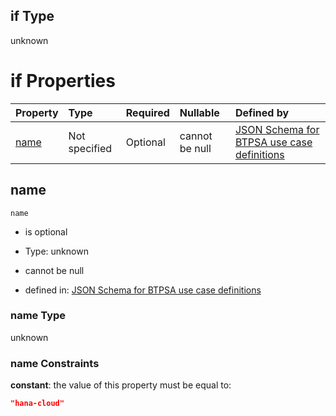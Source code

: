 ## if Type

unknown

# if Properties

| Property      | Type          | Required | Nullable       | Defined by                                                                                                                                                                                                        |
| :------------ | :------------ | :------- | :------------- | :---------------------------------------------------------------------------------------------------------------------------------------------------------------------------------------------------------------- |
| [name](#name) | Not specified | Optional | cannot be null | [JSON Schema for BTPSA use case definitions](btpsa-usecase-properties-services-items-allof-1-then-allof-40-if-properties-name.md "undefined#/properties/services/items/allOf/1/then/allOf/40/if/properties/name") |

## name



`name`

*   is optional

*   Type: unknown

*   cannot be null

*   defined in: [JSON Schema for BTPSA use case definitions](btpsa-usecase-properties-services-items-allof-1-then-allof-40-if-properties-name.md "undefined#/properties/services/items/allOf/1/then/allOf/40/if/properties/name")

### name Type

unknown

### name Constraints

**constant**: the value of this property must be equal to:

```json
"hana-cloud"
```
